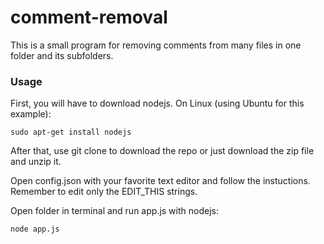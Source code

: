 # comment-removal

This is a small program for removing comments from many files in one folder and its subfolders.

### Usage

First, you will have to download nodejs.
On Linux (using Ubuntu for this example):
```
sudo apt-get install nodejs
```

After that, use git clone to download the repo or just download the zip file and unzip it.

Open config.json with your favorite text editor and follow the instuctions. Remember to edit only the EDIT_THIS strings.

Open folder in terminal and run app.js with nodejs:
```
node app.js
``` 
